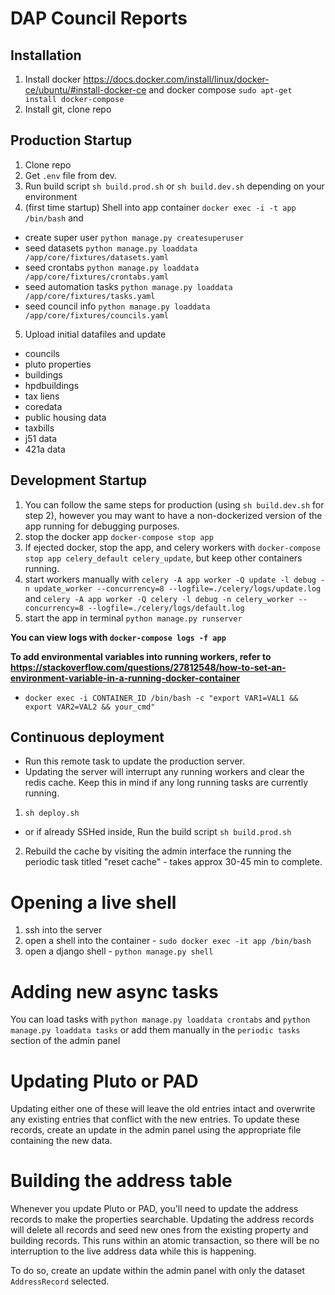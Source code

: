 # DAP Council Reports



## Installation

1) Install docker https://docs.docker.com/install/linux/docker-ce/ubuntu/#install-docker-ce and docker compose `sudo apt-get install docker-compose`
2) Install git, clone repo


## Production Startup

1) Clone repo
2) Get `.env` file from dev.
3) Run build script `sh build.prod.sh` or `sh build.dev.sh` depending on your environment
4) (first time startup) Shell into app container `docker exec -i -t app /bin/bash` and  
 - create super user `python manage.py createsuperuser`
 - seed datasets `python manage.py loaddata /app/core/fixtures/datasets.yaml`
 - seed crontabs `python manage.py loaddata /app/core/fixtures/crontabs.yaml`
 - seed automation tasks `python manage.py loaddata /app/core/fixtures/tasks.yaml`
 - seed council info `python manage.py loaddata /app/core/fixtures/councils.yaml`
5) Upload initial datafiles and update
  - councils
  - pluto properties
  - buildings
  - hpdbuildings
  - tax liens
  - coredata
  - public housing data
  - taxbills
  - j51 data
  - 421a data

## Development Startup
1) You can follow the same steps for production (using `sh build.dev.sh` for step 2), however you may want to have a non-dockerized version of the app running for debugging purposes.
2) stop the docker app `docker-compose stop app`
3) If ejected docker, stop the app, and celery workers with `docker-compose stop app celery_default celery_update`, but keep other containers running.
4) start workers manually with `celery -A app worker -Q update -l debug -n update_worker --concurrency=8 --logfile=./celery/logs/update.log` and `celery -A app worker -Q celery -l debug -n celery_worker --concurrency=8 --logfile=./celery/logs/default.log`
5) start the app in terminal `python manage.py runserver`



**You can view logs with `docker-compose logs -f app`**

**To add environmental variables into running workers, refer to https://stackoverflow.com/questions/27812548/how-to-set-an-environment-variable-in-a-running-docker-container**
- `docker exec -i CONTAINER_ID /bin/bash -c "export VAR1=VAL1 && export VAR2=VAL2 && your_cmd"`

## Continuous deployment

 - Run this remote task to update the production server.
 - Updating the server will interrupt any running workers and clear the redis cache. Keep this in mind if any long running tasks are currently running.

1) `sh deploy.sh`

 - or if already SSHed inside, Run the build script `sh build.prod.sh`


2) Rebuild the cache by visiting the admin interface the running the periodic task titled "reset cache" - takes approx 30-45 min to complete.


# Opening a live shell

1) ssh into the server
2) open a shell into the container - `sudo docker exec -it app /bin/bash`
3) open a django shell - `python manage.py shell`


# Adding new async tasks

You can load tasks with `python manage.py loaddata crontabs` and `python manage.py loaddata tasks` or add them manually in the `periodic tasks` section of the admin panel

# Updating Pluto or PAD

Updating either one of these will leave the old entries intact and overwrite any existing entries that conflict with the new entries. To update these records, create an update in the admin panel using the appropriate file containing the new data.

# Building the address table

Whenever you update Pluto or PAD, you'll need to update the address records to make the properties searchable. Updating the address records will delete all records and seed new ones from the existing property and building records. This runs within an atomic transaction, so there will be no interruption to the live address data while this is happening.

To do so, create an update within the admin panel with only the dataset `AddressRecord` selected.
